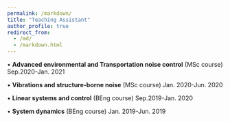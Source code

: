 ```yaml
---
permalink: /markdown/
title: "Teaching Assistant"
author_profile: true
redirect_from: 
  - /md/
  - /markdown.html
---
```


<!-- ## Editorial Assistant

IEEE Robotics & Automation Magazine (RAM)  Jan. 2021-Dec. 2021 -->

<!-- ## Teaching Assistant -->



• **Advanced environmental and Transportation noise control** (MSc course) Sep.2020-Jan. 2021

• **Vibrations and structure-borne noise** (MSc course) Jan. 2020-Jun. 2020

• **Linear systems and control** (BEng course) Sep.2019-Jan. 2020

• **System dynamics** (BEng course) Jan. 2019-Jun. 2019

